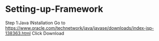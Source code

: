 # Setting-up-Framework
Step 1:Java INstallation
Go to https://www.oracle.com/technetwork/java/javase/downloads/index-jsp-138363.html
Click Download
